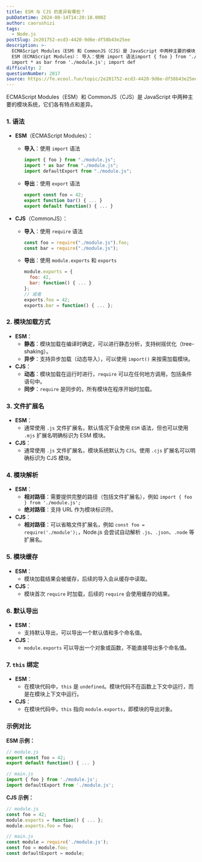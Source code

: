 ```yaml
---
title: ESM 与 CJS 的差异有哪些？
pubDatetime: 2024-08-14T14:20:18.000Z
author: caorushizi
tags:
  - Node.js
postSlug: 2e201752-ecd3-4420-9d6e-df58b43e25ee
description: >-
  ECMAScript Modules（ESM）和 CommonJS（CJS）是 JavaScript 中两种主要的模块系统，它们各有特点和差异。 1. 语法
  ESM（ECMAScript Modules）： 导入：使用 import 语法import { foo } from './module.js';
  import * as bar from './module.js'; import def
difficulty: 2
questionNumber: 2817
source: https://fe.ecool.fun/topic/2e201752-ecd3-4420-9d6e-df58b43e25ee
---
```


ECMAScript Modules（ESM）和 CommonJS（CJS）是 JavaScript 中两种主要的模块系统，它们各有特点和差异。

### **1. 语法**

- **ESM**（ECMAScript Modules）：

  - **导入**：使用 `import` 语法
    ```javascript
    import { foo } from "./module.js";
    import * as bar from "./module.js";
    import defaultExport from "./module.js";
    ```
  - **导出**：使用 `export` 语法
    ```javascript
    export const foo = 42;
    export function bar() { ... }
    export default function() { ... }
    ```

- **CJS**（CommonJS）：
  - **导入**：使用 `require` 语法
    ```javascript
    const foo = require("./module.js").foo;
    const bar = require("./module.js");
    ```
  - **导出**：使用 `module.exports` 和 `exports`
    ```javascript
    module.exports = {
      foo: 42,
      bar: function() { ... }
    };
    // 或者
    exports.foo = 42;
    exports.bar = function() { ... };
    ```

### **2. 模块加载方式**

- **ESM**：
  - **静态**：模块加载在编译时确定，可以进行静态分析，支持树摇优化（tree-shaking）。
  - **异步**：支持异步加载（动态导入），可以使用 `import()` 来按需加载模块。
- **CJS**：
  - **动态**：模块加载在运行时进行，`require` 可以在任何地方调用，包括条件语句中。
  - **同步**：`require` 是同步的，所有模块在程序开始时加载。

### **3. 文件扩展名**

- **ESM**：
  - 通常使用 `.js` 文件扩展名，默认情况下会使用 `ESM` 语法，但也可以使用 `.mjs` 扩展名明确标识为 ESM 模块。
- **CJS**：
  - 通常使用 `.js` 文件扩展名，模块系统默认为 `CJS`。使用 `.cjs` 扩展名可以明确标识为 CJS 模块。

### **4. 模块解析**

- **ESM**：
  - **相对路径**：需要提供完整的路径（包括文件扩展名），例如 `import { foo } from './module.js';`
  - **绝对路径**：支持 URL 作为模块标识符。
- **CJS**：
  - **相对路径**：可以省略文件扩展名，例如 `const foo = require('./module');`，Node.js 会尝试自动解析 `.js`、`.json`、`.node` 等扩展名。

### **5. 模块缓存**

- **ESM**：
  - 模块加载结果会被缓存，后续的导入会从缓存中读取。
- **CJS**：
  - 模块首次 `require` 时加载，后续的 `require` 会使用缓存的结果。

### **6. 默认导出**

- **ESM**：
  - 支持默认导出，可以导出一个默认值和多个命名值。
- **CJS**：
  - `module.exports` 可以导出一个对象或函数，不能直接导出多个命名值。

### **7. `this` 绑定**

- **ESM**：
  - 在模块代码中，`this` 是 `undefined`。模块代码不在函数上下文中运行，而是在模块上下文中运行。
- **CJS**：
  - 在模块代码中，`this` 指向 `module.exports`，即模块的导出对象。

### **示例对比**

**ESM 示例：**

```javascript
// module.js
export const foo = 42;
export default function() { ... }

// main.js
import { foo } from './module.js';
import defaultExport from './module.js';
```

**CJS 示例：**

```javascript
// module.js
const foo = 42;
module.exports = function() { ... };
module.exports.foo = foo;

// main.js
const module = require('./module.js');
const foo = module.foo;
const defaultExport = module;
```
